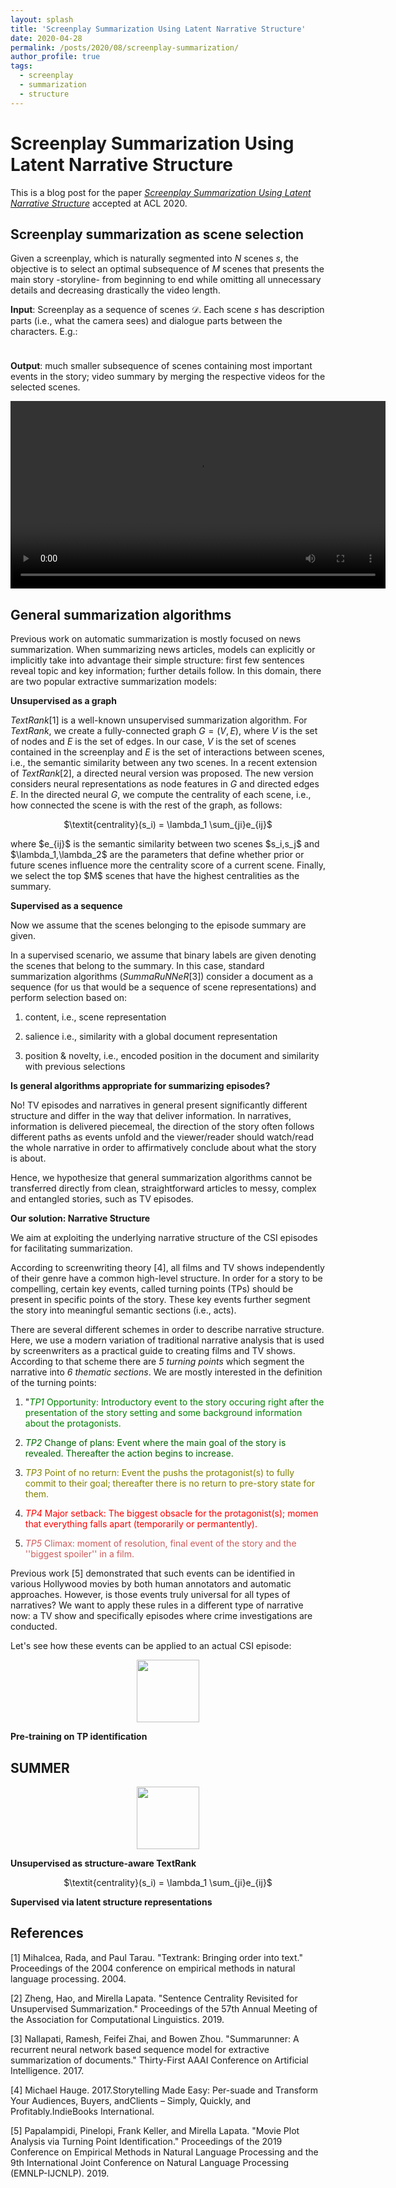 ```yaml
---
layout: splash
title: 'Screenplay Summarization Using Latent Narrative Structure'
date: 2020-04-28
permalink: /posts/2020/08/screenplay-summarization/
author_profile: true
tags:
  - screenplay
  - summarization
  - structure
---
```


# Screenplay Summarization Using Latent Narrative Structure

This is a blog post for the paper [*Screenplay Summarization Using Latent Narrative Structure*](https://arxiv.org/pdf/2004.12727.pdf) accepted at ACL 2020.

## Screenplay summarization as scene selection

Given a screenplay, which is naturally segmented into $N$ scenes $s$, the objective is to select an optimal subsequence of $M$ scenes that presents the main story -storyline- from beginning to end while omitting all unnecessary details and decreasing drastically the video length.

**Input**: Screenplay as a sequence of scenes $\mathcal{D}$. Each scene $s$ has description parts (i.e., what the camera sees) and dialogue parts between the characters. E.g.:

<p align="center">
  <img src="https://raw.githubusercontent.com/ppapalampidi/ppapalampidi.github.io/master/images/wpb9fac2df_1a.png" height="10">
</p>

**Output**: much smaller subsequence of scenes containing most important events in the story; video summary by merging the respective videos for the selected scenes.

<p align="center">
<video controls="" height="300" ><source src="https://s3.eu-west-2.amazonaws.com/csivideosummaries/SUMMER/csi_final.webm" type="video/mp4" /> Your browser does not support the video tag.</video>
</p>

## General summarization algorithms

Previous work on automatic summarization is mostly focused on news summarization. When summarizing news articles, models can explicitly or implicitly take into advantage their simple structure: first few sentences reveal topic and key information; further details follow. In this domain, there are two popular extractive summarization models:

**Unsupervised as a graph** 

_TextRank_[1] is a well-known unsupervised summarization algorithm. For _TextRank_, we create a fully-connected graph $G=(V,E)$, where $V$ is the set of nodes and $E$ is the set of edges. In our case, $V$ is the set of scenes contained in the screenplay and $E$ is the set of interactions between scenes, i.e., the semantic similarity between any two scenes. In a recent extension of _TextRank_[2], a directed neural version was proposed. The new version considers neural representations as node features in $G$ and directed edges $E$. In the directed neural $G$, we compute the centrality of each scene, i.e., how connected the scene is with the rest of the graph, as follows:
<p align="center">
$\textit{centrality}(s_i) = \lambda_1  \sum_{j<i}e_{ij} + \lambda_2  \sum_{j>i}e_{ij}$
</p>
where $e_{ij}$ is the semantic similarity between two scenes $s_i,s_j$ and $\lambda_1,\lambda_2$ are the parameters that define whether prior or future scenes influence more the centrality score of a current scene.
Finally, we select the top $M$ scenes that have the highest centralities as the summary.

**Supervised as a sequence**

Now we assume that the scenes belonging to the episode summary are given. 

In a supervised scenario, we assume that binary labels are given denoting the scenes that belong to the summary. In this case, standard summarization algorithms (_SummaRuNNeR_[3]) consider a document as a sequence (for us that would be a sequence of scene representations) and perform selection based on:

1. content, i.e., scene representation

2. salience i.e., similarity with a global document representation

3. position & novelty, i.e., encoded position in the document and similarity with previous selections 

**Is general algorithms appropriate for summarizing episodes?**

No! TV episodes and narratives in general present significantly different structure and differ in the way that deliver information. In narratives, information is delivered piecemeal, the direction of the story often follows different paths as events unfold and the viewer/reader should watch/read the whole narrative in order to affirmatively conclude about what the story is about. 

Hence, we hypothesize that general summarization algorithms cannot be transferred directly from clean, straightforward articles to messy, complex and entangled stories, such as TV episodes.


**Our solution: Narrative Structure**

We aim at exploiting the underlying narrative structure of the CSI episodes for facilitating summarization. 

According to screenwriting theory [4], all films and TV shows independently of their genre have a common high-level structure. In order for a story to be compelling, certain key events, called turning points (TPs) should be present in specific points of the story. These key events further segment the story into meaningful semantic sections (i.e., acts). 

There are several different schemes in order to describe narrative structure. Here, we use a modern variation of traditional narrative analysis that is used by screenwriters as a practical guide to creating films and TV shows. According to that scheme there are *5 turning points* which segment the narrative into *6 thematic sections*. We are mostly interested in the definition of the turning points:

1. "<span style='color:green'>*TP1* Opportunity: Introductory event to the story occuring right after the presentation of the story setting and some background information about the protagonists.</span>

2. <span style='color:darkgreen'>*TP2* Change of plans: Event where the main goal of the story is revealed. Thereafter the action begins to increase.</span>

3. <span style='color:olive'>*TP3* Point of no return: Event the pushs the protagonist(s) to fully commit to their goal; thereafter there is no return to pre-story state for them.</span>

4. <span style='color:red'>*TP4* Major setback: The biggest obsacle for the protagonist(s); momen that everything falls apart (temporarily or permantently).</span>

5. <span style='color:indianred'> *TP5* Climax: moment of resolution, final event of the story and the ''biggest spoiler'' in a film.

Previous work [5] demonstrated that such events can be identified in various Hollywood movies by both human annotators and automatic approaches. However, is those events truly universal for all types of narratives? We want to apply these rules in a different type of narrative now: a TV show and specifically episodes where crime investigations are conducted.

Let's see how these events can be applied to an actual CSI episode:

<p align="center">
  <img src="https://raw.githubusercontent.com/ppapalampidi/ppapalampidi.github.io/master/images/csi_example.gif" height="100">
</p>


**Pre-training on TP identification**


## SUMMER


<p align="center">
  <img src="https://raw.githubusercontent.com/ppapalampidi/ppapalampidi.github.io/master/images/ezgif.com-gif-maker.gif" height="100">
</p>

**Unsupervised as structure-aware TextRank**

<p align="center">
$\textit{centrality}(s_i) = \lambda_1  \sum_{j<i}e_{ij} + \lambda_2  \sum_{j>i}e_{ij}$
</p>

**Supervised via latent structure representations**



## References

[1] Mihalcea, Rada, and Paul Tarau. "Textrank: Bringing order into text." Proceedings of the 2004 conference on empirical methods in natural language processing. 2004.

[2] Zheng, Hao, and Mirella Lapata. "Sentence Centrality Revisited for Unsupervised Summarization." Proceedings of the 57th Annual Meeting of the Association for Computational Linguistics. 2019.

[3] Nallapati, Ramesh, Feifei Zhai, and Bowen Zhou. "Summarunner: A recurrent neural network based sequence model for extractive summarization of documents." Thirty-First AAAI Conference on Artificial Intelligence. 2017.

[4] Michael Hauge. 2017.Storytelling Made Easy:  Per-suade and Transform Your Audiences, Buyers, andClients  –  Simply,  Quickly,  and  Profitably.IndieBooks International.

[5] Papalampidi, Pinelopi, Frank Keller, and Mirella Lapata. "Movie Plot Analysis via Turning Point Identification." Proceedings of the 2019 Conference on Empirical Methods in Natural Language Processing and the 9th International Joint Conference on Natural Language Processing (EMNLP-IJCNLP). 2019.

